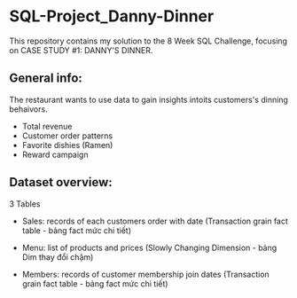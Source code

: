# SQL-Project_Danny-Dinner

This repository contains my solution to the 8 Week SQL Challenge, focusing on CASE STUDY #1: DANNY'S DINNER.

## General info:
The restaurant wants to use data to gain insights intoits customers's dinning behaivors.
  - Total revenue
  - Customer order patterns
  - Favorite dishies (Ramen)
  - Reward campaign

## Dataset overview:
3 Tables
  - Sales: records of each customers order with date (Transaction grain fact table - bảng fact mức chi tiết)

  - Menu: list of products and prices (Slowly Changing Dimension - bảng Dim thay đổi chậm)
  - Members: records of customer membership join dates (Transaction grain fact table - bảng fact mức chi tiết)
